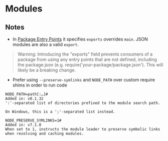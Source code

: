 # Modules

## Notes

- In [Package Entry Points](https://nodejs.org/api/packages.html#subpath-exports) it specifies `exports` overrides `main`. JSON modules are also a valid `export`.

> Warning: Introducing the "exports" field prevents consumers of a package from using any entry points that are not defined, including the package.json (e.g. require('your-package/package.json'). This will likely be a breaking change.

- Prefer using `--preserve-symlinks` and `NODE_PATH` over custom require shims in order to run code

```
NODE_PATH=path[:…]#
Added in: v0.1.32
':'-separated list of directories prefixed to the module search path.

On Windows, this is a ';'-separated list instead.
```

```
NODE_PRESERVE_SYMLINKS=1#
Added in: v7.1.0
When set to 1, instructs the module loader to preserve symbolic links when resolving and caching modules.


```
